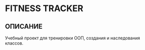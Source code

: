 # FITNESS TRACKER

ОПИСАНИЕ
---

Учебный проект для тренировки ООП, создания и наследования классов.


